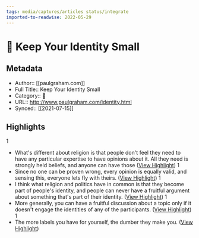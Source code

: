 ```yaml
---
tags: media/captures/articles status/integrate
imported-to-readwise: 2022-05-29
---
```

# 📰 Keep Your Identity Small

## Metadata
- Author:: [[paulgraham.com]]
- Full Title:: Keep Your Identity Small
- Category:: 📰
- URL:: http://www.paulgraham.com/identity.html
- Synced:: [[2021-07-15]]

## Highlights
1
- What's different about religion is that people don't feel they need to have any particular expertise to have opinions about it. All they need is strongly held beliefs, and anyone can have those ([View Highlight](https://instapaper.com/read/1422423320/16942795))
1
- Since no one can be proven wrong, every opinion is equally valid, and sensing this, everyone lets fly with theirs. ([View Highlight](https://instapaper.com/read/1422423320/16942797))
1
- I think what religion and politics have in common is that they become part of people's identity, and people can never have a fruitful argument about something that's part of their identity. ([View Highlight](https://instapaper.com/read/1422423320/16942802))
1
- More generally, you can have a fruitful discussion about a topic only if it doesn't engage the identities of any of the participants. ([View Highlight](https://instapaper.com/read/1422423320/16942886))
1
- The more labels you have for yourself, the dumber they make you. ([View Highlight](https://instapaper.com/read/1422423320/16942894))
